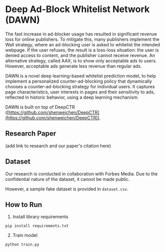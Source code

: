# Deep Ad-Block Whitelist Network (DAWN)

The fast increase in ad-blocker usage has resulted in significant revenue loss for online publishers. To mitigate this, many publishers implement the Wall strategy, where an ad-blocking user is asked to whitelist the intended webpage. If the user refuses, the result is a loss-loss situation: the user is denied access to content, and the publisher cannot receive revenue. An alternative strategy, called AAX, is to show only acceptable ads to users. However, acceptable ads generate less revenue than regular ads.

DAWN is a novel deep learning-based whitelist prediction model, to help implement a personalized counter-ad-blocking policy that dynamically chooses a counter-ad-blocking strategy for individual users. It captures page characteristics, user interests in pages and their sensitivity to ads, reflected in historic behavior, using a deep learning mechanism.

DAWN is built on top of DeepCTR ([https://github.com/shenweichen/DeepCTR](https://github.com/shenweichen/DeepCTR)).

## Research Paper

(add link to research and our paper's citation here)

## Dataset

Our research is conducted in collaboration with Forbes Media. Due to the confidential nature of the dataset, it cannot be made public.

However, a sample fake dataset is provided in `dataset.csv`.

## How to Run

1. Install library requirements
```
pip install requirements.txt
```

2. Train model
```
python train.py
```



